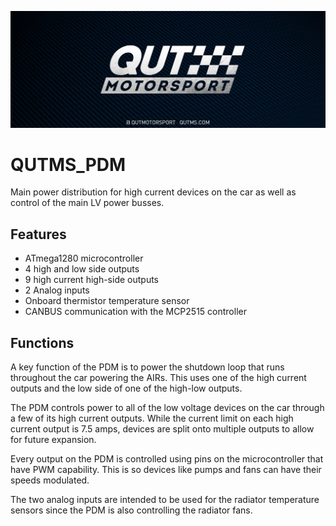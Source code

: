 ![QUTMS Banner](https://github.com/QUT-Motorsport/QUTMS_Master/blob/master/src/qutmsBanner.jpg?raw=true)

# QUTMS_PDM

Main power distribution for high current devices on the car as well as control of the main LV power busses.

## Features

- ATmega1280 microcontroller
- 4 high and low side outputs
- 9 high current high-side outputs
- 2 Analog inputs
- Onboard thermistor temperature sensor
- CANBUS communication with the MCP2515 controller

## Functions

A key function of the PDM is to power the shutdown loop that runs throughout the car powering the AIRs. This uses one of the high current outputs and the low side of one of the high-low outputs.

The PDM controls power to all of the low voltage devices on the car through a few of its high current outputs. While the current limit on each high current output is 7.5 amps, devices are split onto multiple outputs to allow for future expansion.

Every output on the PDM is controlled using pins on the microcontroller that have PWM capability. This is so devices like pumps and fans can have their speeds modulated. 

The two analog inputs are intended to be used for the radiator temperature sensors since the PDM is also controlling the radiator fans.
